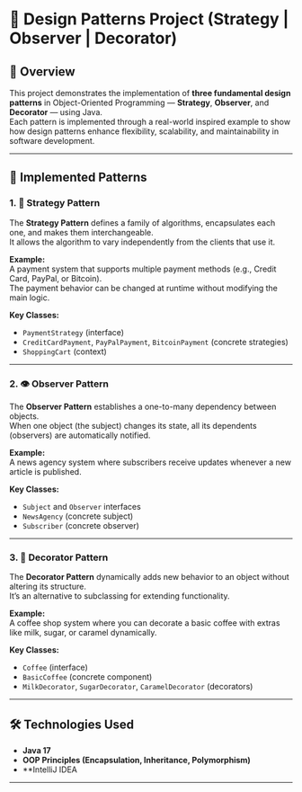 # 🎯 Design Patterns Project (Strategy | Observer | Decorator)

## 📘 Overview
This project demonstrates the implementation of **three fundamental design patterns** in Object-Oriented Programming — **Strategy**, **Observer**, and **Decorator** — using Java.  
Each pattern is implemented through a real-world inspired example to show how design patterns enhance flexibility, scalability, and maintainability in software development.

---

## 🧩 Implemented Patterns

### 1. 🧠 Strategy Pattern
The **Strategy Pattern** defines a family of algorithms, encapsulates each one, and makes them interchangeable.  
It allows the algorithm to vary independently from the clients that use it.

**Example:**  
A payment system that supports multiple payment methods (e.g., Credit Card, PayPal, or Bitcoin).  
The payment behavior can be changed at runtime without modifying the main logic.

**Key Classes:**
- `PaymentStrategy` (interface)
- `CreditCardPayment`, `PayPalPayment`, `BitcoinPayment` (concrete strategies)
- `ShoppingCart` (context)

---

### 2. 👁️ Observer Pattern
The **Observer Pattern** establishes a one-to-many dependency between objects.  
When one object (the subject) changes its state, all its dependents (observers) are automatically notified.

**Example:**  
A news agency system where subscribers receive updates whenever a new article is published.

**Key Classes:**
- `Subject` and `Observer` interfaces  
- `NewsAgency` (concrete subject)  
- `Subscriber` (concrete observer)

---

### 3. 🎨 Decorator Pattern
The **Decorator Pattern** dynamically adds new behavior to an object without altering its structure.  
It’s an alternative to subclassing for extending functionality.

**Example:**  
A coffee shop system where you can decorate a basic coffee with extras like milk, sugar, or caramel dynamically.

**Key Classes:**
- `Coffee` (interface)
- `BasicCoffee` (concrete component)
- `MilkDecorator`, `SugarDecorator`, `CaramelDecorator` (decorators)

---

## 🛠️ Technologies Used
- **Java 17**
- **OOP Principles (Encapsulation, Inheritance, Polymorphism)**
- **IntelliJ IDEA 

---


